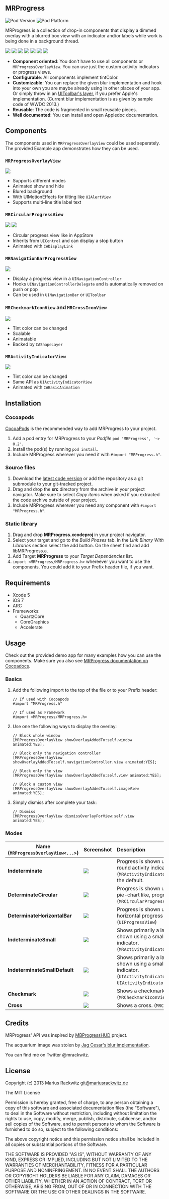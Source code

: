 ## MRProgress

![Pod Version](https://cocoapod-badges.herokuapp.com/v/MRProgress/badge.png)
![Pod Platform](https://cocoapod-badges.herokuapp.com/p/MRProgress/badge.png)

MRProgress is a collection of drop-in components that display a dimmed overlay with a blurred box view with an indicator and/or labels while work is being done in a background thread.

[![](Images/screenshot_004_2.jpg)](/Images/screenshot_004.png)
[![](Images/screenshot_005_2.jpg)](/Images/screenshot_005.png)
[![](Images/screenshot_006_2.jpg)](/Images/screenshot_006.png)
[![](Images/screenshot_007_2.jpg)](/Images/screenshot_007.png)
[![](Images/screenshot_008_2.jpg)](/Images/screenshot_008.png)
[![](Images/screenshot_009_2.jpg)](/Images/screenshot_009.png)
[![](Images/screenshot_010_2.jpg)](/Images/screenshot_010.png)

* **Component oriented**: You don't have to use all components or ```MRProgressOverlayView```. You can use just the custom activity indicators or progress views.
* **Configurable**: All components implement tintColor.
* **Customizable**: You can replace the given blur implementation and hook into your own you are maybe already using in other places of your app. Or simply throw in an [UIToolbar's layer](https://github.com/JagCesar/iOS-blur), if you prefer Apple's implementation. (Current blur implementation is as given by sample code of WWDC 2013.)
* **Reusable**: The code is fragmented in small reusable pieces.
* **Well documented**: You can install and open Appledoc documentation.


## Components

The components used in ```MRProgressOverlayView``` could be used seperately.
The provided Example app demonstrates how they can be used.

### ```MRProgressOverlayView```

![](Images/screenshot_004_1.jpg)

* Supports different modes
* Animated show and hide
* Blured background
* With UIMotionEffects for tilting like ```UIAlertView```
* Supports multi-line title label text


### ```MRCircularProgressView```

![](Images/screenshot_001_1.jpg)
![](Images/screenshot_002_1.jpg)

* Circular progress view like in AppStore
* Inherits from ```UIControl``` and can display a stop button
* Animated with ```CADisplayLink```


### ```MRNavigationBarProgressView```

![](Images/screenshot_003_1.jpg)

* Display a progress view in a ```UINavigationController```
* Hooks ```UINavigationControllerDelegate``` and is automatically removed on push or pop
* Can be used in ```UINavigationBar``` or ```UIToolbar```


### ```MRCheckmarkIconView``` and ```MRCrossIconView```

![](Images/screenshot_011_1.jpg)

* Tint color can be changed
* Scalable
* Animatable
* Backed by ```CAShapeLayer```


### ```MRActivityIndicatorView```

![](Images/screenshot_012_1.jpg)

* Tint color can be changed
* Same API as ```UIActivityIndicatorView```
* Animated with ```CABasicAnimation```



## Installation

### Cocoapods

[CocoaPods](http://www.cocoapods.org) is the recommended way to add MRProgress to your project.

1. Add a pod entry for MRProgress to your *Podfile* ```pod 'MRProgress', '~> 0.2'```.
2. Install the pod(s) by running ```pod install```.
3. Include MRProgress wherever you need it with ```#import "MRProgress.h"```.


### Source files

1. Download the [latest code version](http://github.com/mrackwitz/MRProgress/archive/master.zip) or add the repository as a git submodule to your git-tracked project.
2. Drag and drop the **src** directory from the archive in your project navigator. Make sure to select *Copy items* when asked if you extracted the code archive outside of your project.
3. Include MRProgress wherever you need any component with ```#import "MRProgress.h"```.


### Static library

1. Drag and drop **MRProgress.xcodeproj** in your project navigator.
2. Select your target and go to the *Build Phases* tab. In the *Link Binary With Libraries* section select the add button. On the sheet find and add libMRProgress.a.
3. Add Target **MRProgress** to your *Target Dependencies* list.
4. ```import <MRProgress/MRProgress.h>``` whereever you want to use the components. You could add it to your Prefix header file, if you want.



## Requirements

* Xcode 5
* iOS 7
* ARC
* Frameworks:
    * QuartzCore
    * CoreGraphics
    * Accelerate



## Usage

Check out the provided demo app for many examples how you can use the components.
Make sure you also see [MRProgress documentation on Cocoadocs](http://cocoadocs.org/docsets/MRProgress/).

### Basics

1. Add the following import to the top of the file or to your Prefix header:

   ```
   // If used with Cocoapods
   #import "MRProgress.h"
   ```
    
   ```
   // If used as Framework
   #import <MRProgress/MRProgress.h>
   ```

2. Use one the following ways to display the overlay:

   ```
   // Block whole window
   [MRProgressOverlayView showOverlayAddedTo:self.window animated:YES];
   ```
    
   ```
   // Block only the navigation controller
   [MRProgressOverlayView showOverlayAddedTo:self.navigationController.view animated:YES];
   ```
    
   ```
   // Block only the view
   [MRProgressOverlayView showOverlayAddedTo:self.view animated:YES];
   ```
    
   ```
   // Block a custom view
   [MRProgressOverlayView showOverlayAddedTo:self.imageView animated:YES];
   ```

3. Simply dismiss after complete your task:

   ```
   // Dismiss
   [MRProgressOverlayView dismissOverlayForView:self.view animated:YES];
   ```

### Modes

Name (```MRProgressOverlayView<...>```)  | Screenshot                                                      | Description
---------------------------------------- | --------------------------------------------------------------- | :-----------
**Indeterminate**                        | [![](Images/screenshot_004_2.jpg)](/Images/screenshot_004.png) | Progress is shown using a large round activity indicator view. (```MRActivityIndicatorView```) This is the default.
**DeterminateCircular**                  | [![](Images/screenshot_005_2.jpg)](/Images/screenshot_005.png) | Progress is shown using a round, pie-chart like, progress view. (```MRCircularProgressView```)
**DeterminateHorizontalBar**             | [![](Images/screenshot_006_2.jpg)](/Images/screenshot_006.png) | Progress is shown using a horizontal progress bar. (```UIProgressView```)
**IndeterminateSmall**                   | [![](Images/screenshot_007_2.jpg)](/Images/screenshot_007.png) | Shows primarily a label. Progress is shown using a small activity indicator. (```MRActivityIndicatorView```)
**IndeterminateSmallDefault**            | [![](Images/screenshot_008_2.jpg)](/Images/screenshot_008.png) | Shows primarily a label. Progress is shown using a small activity indicator. (```UIActivityIndicatorView``` in ```UIActivityIndicatorViewStyleGray```)
**Checkmark**                            | [![](Images/screenshot_009_2.jpg)](/Images/screenshot_009.png) | Shows a checkmark. (```MRCheckmarkIconView```)
**Cross**                                | [![](Images/screenshot_010_2.jpg)](/Images/screenshot_010.png) | Shows a cross. (```MRCrossIconView```)



## Credits

MRProgress' API was inspired by [MBProgressHUD](https://github.com/jdg/MBProgressHUD) project.

The acquarium image was stolen by [Jag Cesar's blur implementation](https://github.com/JagCesar/iOS-blur).

You can find me on Twitter @mrackwitz.



## License

Copyright (c) 2013 Marius Rackwitz git@mariusrackwitz.de

The MIT License

Permission is hereby granted, free of charge, to any person obtaining a copy of this software and associated documentation files (the "Software"), to deal in the Software without restriction, including without limitation the rights to use, copy, modify, merge, publish, distribute, sublicense, and/or sell copies of the Software, and to permit persons to whom the Software is furnished to do so, subject to the following conditions:

The above copyright notice and this permission notice shall be included in all copies or substantial portions of the Software.

THE SOFTWARE IS PROVIDED "AS IS", WITHOUT WARRANTY OF ANY KIND, EXPRESS OR IMPLIED, INCLUDING BUT NOT LIMITED TO THE WARRANTIES OF MERCHANTABILITY, FITNESS FOR A PARTICULAR PURPOSE AND NONINFRINGEMENT. IN NO EVENT SHALL THE AUTHORS OR COPYRIGHT HOLDERS BE LIABLE FOR ANY CLAIM, DAMAGES OR OTHER LIABILITY, WHETHER IN AN ACTION OF CONTRACT, TORT OR OTHERWISE, ARISING FROM, OUT OF OR IN CONNECTION WITH THE SOFTWARE OR THE USE OR OTHER DEALINGS IN THE SOFTWARE.
